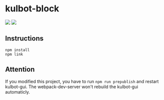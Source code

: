 # kulbot-block
![](https://img.shields.io/travis/com/Coderkul2020/kulbot-block) ![](https://img.shields.io/github/license/Coderkul2020/kulbot-block)

## Instructions

```
npm install
npm link
```

## Attention

If you modified this project, you have to run `npm run prepublish`  and restart kulbot-gui. The webpack-dev-server won't rebuild the kulbot-gui automaticly.



